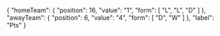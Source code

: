 {
    "homeTeam": {
        "position": 16,
        "value": "1",
        "form": [
            "L",
            "L",
            "D"
        ]
    },
    "awayTeam": {
        "position": 6,
        "value": "4",
        "form": [
            "D",
            "W"
        ]
    },
    "label": "Pts"
}